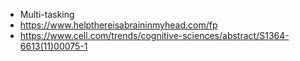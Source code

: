 - Multi-tasking
- https://www.helpthereisabraininmyhead.com/fp
- https://www.cell.com/trends/cognitive-sciences/abstract/S1364-6613(11)00075-1